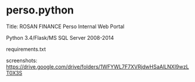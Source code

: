 # perso.python
Title: ROSAN FINANCE Perso Internal Web Portal

Python 3.4/Flask/MS SQL Server 2008-2014

requirements.txt

screenshots: https://drive.google.com/drive/folders/1WFYWL7F7XVRjdwHSaAlLNXl9wzLT0X3S
